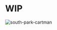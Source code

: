# WIP
![south-park-cartman](https://github.com/user-attachments/assets/d3d0a593-6672-406c-a1fc-861bf6dc4a6f)
